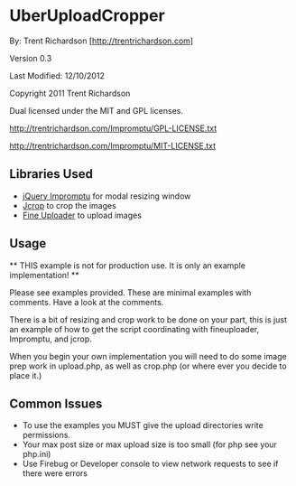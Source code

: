 UberUploadCropper
========================

By: Trent Richardson [http://trentrichardson.com]

Version 0.3

Last Modified: 12/10/2012

Copyright 2011 Trent Richardson

Dual licensed under the MIT and GPL licenses.

http://trentrichardson.com/Impromptu/GPL-LICENSE.txt

http://trentrichardson.com/Impromptu/MIT-LICENSE.txt

Libraries Used
--------------
- [jQuery Impromptu](http://trentrichardson.com/Impromptu/) for modal resizing window
- [Jcrop](https://github.com/tapmodo/Jcrop) to crop the images
- [Fine Uploader](http://fineuploader.com/) to upload images

Usage
------
** THIS example is not for production use.  It is only an example implementation! **

Please see examples provided.  These are minimal examples with comments.  Have a look at the comments.

There is a bit of resizing and crop work to be done on your part, this is just an 
example of how to get the script coordinating with fineuploader, Impromptu, and jcrop.

When you begin your own implementation you will need to do some image prep work in 
upload.php, as well as crop.php (or where ever you decide to place it.)


Common Issues
-------------
- To use the examples you MUST give the upload directories write permissions.
- Your max post size or max upload size is too small (for php see your php.ini)
- Use Firebug or Developer console to view network requests to see if there were errors
